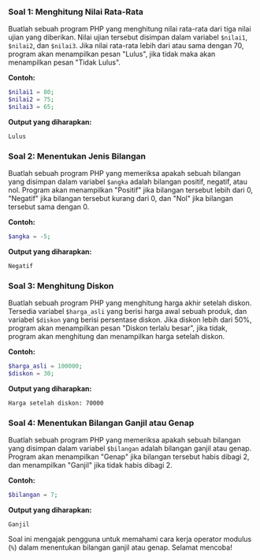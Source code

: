 ### Soal 1: Menghitung Nilai Rata-Rata
Buatlah sebuah program PHP yang menghitung nilai rata-rata dari tiga nilai ujian yang diberikan. Nilai ujian tersebut disimpan dalam variabel `$nilai1`, `$nilai2`, dan `$nilai3`. Jika nilai rata-rata lebih dari atau sama dengan 70, program akan menampilkan pesan "Lulus", jika tidak maka akan menampilkan pesan "Tidak Lulus".

**Contoh:**
```php
$nilai1 = 80;
$nilai2 = 75;
$nilai3 = 65;
```

**Output yang diharapkan:**
```
Lulus
```

### Soal 2: Menentukan Jenis Bilangan
Buatlah sebuah program PHP yang memeriksa apakah sebuah bilangan yang disimpan dalam variabel `$angka` adalah bilangan positif, negatif, atau nol. Program akan menampilkan "Positif" jika bilangan tersebut lebih dari 0, "Negatif" jika bilangan tersebut kurang dari 0, dan "Nol" jika bilangan tersebut sama dengan 0.

**Contoh:**
```php
$angka = -5;
```

**Output yang diharapkan:**
```
Negatif
```

### Soal 3: Menghitung Diskon
Buatlah sebuah program PHP yang menghitung harga akhir setelah diskon. Tersedia variabel `$harga_asli` yang berisi harga awal sebuah produk, dan variabel `$diskon` yang berisi persentase diskon. Jika diskon lebih dari 50%, program akan menampilkan pesan "Diskon terlalu besar", jika tidak, program akan menghitung dan menampilkan harga setelah diskon.

**Contoh:**
```php
$harga_asli = 100000;
$diskon = 30;
```

**Output yang diharapkan:**
```
Harga setelah diskon: 70000
```

### Soal 4: Menentukan Bilangan Ganjil atau Genap
Buatlah sebuah program PHP yang memeriksa apakah sebuah bilangan yang disimpan dalam variabel `$bilangan` adalah bilangan ganjil atau genap. Program akan menampilkan "Genap" jika bilangan tersebut habis dibagi 2, dan menampilkan "Ganjil" jika tidak habis dibagi 2.

**Contoh:**
```php
$bilangan = 7;
```

**Output yang diharapkan:**
```
Ganjil
```

Soal ini mengajak pengguna untuk memahami cara kerja operator modulus (`%`) dalam menentukan bilangan ganjil atau genap. Selamat mencoba!
